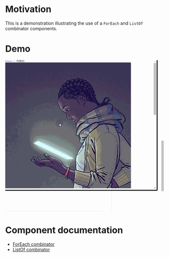 # Motivation
This is a demonstration illustrating the use of a `ForEach` and `ListOf` combinator components.

# Demo
![](assets/images/animated_demo.gif)

# Component documentation
- [ForEach combinator](http://brucou.github.io/projects/component-combinators/foreach/)
- [ListOf combinator](http://brucou.github.io/projects/component-combinators/listof/)
